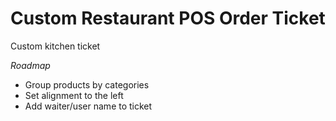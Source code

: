 # Custom Restaurant POS Order Ticket
Custom kitchen ticket

*Roadmap*
- Group products by categories
- Set alignment to the left
- Add waiter/user name to ticket
